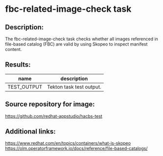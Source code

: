 # fbc-related-image-check task

## Description:
The fbc-related-image-check task checks whether all images referenced in file-based catalog (FBC) are valid by using
Skopeo to inspect manifest content.

## Results:

| name              | description               |
|-------------------|---------------------------|
| TEST_OUTPUT | Tekton task test output.  |

## Source repository for image:
https://github.com/redhat-appstudio/hacbs-test

## Additional links:
https://www.redhat.com/en/topics/containers/what-is-skopeo
https://olm.operatorframework.io/docs/reference/file-based-catalogs/

